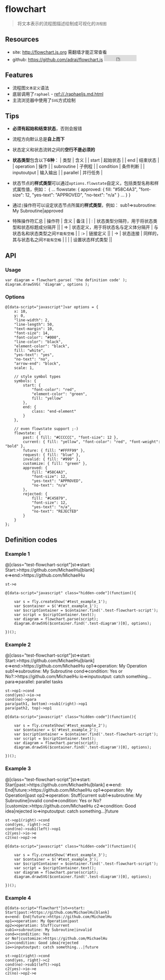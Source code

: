 # flowchart

> 将文本表示的流程图描述绘制成可视化的`流程图`

## Resources

* site: <http://flowchart.js.org> 需翻墙才能正常查看
* github: <https://github.com/adrai/flowchart.js> <iframe src="http://258i.com/gbtn.html?user=adrai&repo=flowchart.js&type=star&count=true" frameborder="0" scrolling="0" width="105px" height="20px"></iframe>


## Features

* 流程图`文本定义`语法
* 底层调用了`raphael` - <ref://./raphaeljs.md.html>
* 主流浏览器中使用了`SVG`方式绘制


<style type="text/css">
@import "http://258i.com/static/bower_components/snippets/css/mp/style.css";
.hidden-code {
    display: none;
}
</style>
<script src="http://258i.com/static/build/raphaeljs/raphael.min.js"></script>
<script src="http://258i.com/static/bower_components/flowchart/release/flowchart.min.js"></script>
<script src="/Users/hudamin/projects/git/mystatic/bower_components/snippets/js/mp/fly.js"></script>



## Tips

* **必须有起始和结束状态**，否则会报错
* 流程方向默认总是**自上而下**
* 状态定义和状态流转之间的**空行不是必须的**
* **状态类型**包含以下**6种**：
    | 类型 | 含义 |
    | start | 起始状态 |
    | end | 结束状态 |
    | operation | 操作 |
    | subroutine | 子例程 |
    | condition | 条件判断 |
    | inputoutput | 输入输出 |
    | parallel | 并行任务 |

* 状态节点的**样式类型**可以通过`options.flowstate`自定义，包括类型名称和样式属性值，例如：
        {
            ...
            flowstate: {
                approved: {
                    fill: "#58C4A3",
                    "font-size": 12,
                    "yes-text": "APPROVED",
                    "no-text": "n/a"
                }
                ...
            } 
        }

* 通过`|`操作符可以设定状态节点所属的**样式类型**，例如：
        sub1=>subroutine: My Subroutine|approved

* 特殊操作符汇总
    | 操作符 | 含义 | 备注 |
    | : | 状态类型分隔符，用于将状态类型和状态标题成分隔开 ||
    | => | 状态定义，用于将状态名与定义体分隔开 | 与状态名和状态类型之间`不能有空格` |
    | :> | 链接定义 ||
    | -> | 状态连接 | 同样的，其与状态名之间`不能有空格` |
    | \| | 设置状态样式类型 ||



## API

### Usage

    var diagram = flowchart.parse( 'the definition code' );
    diagram.drawSVG( 'diagram', options );

### Options

    @[data-script="javascript"]var options = {
        x: 10,
        y: 0,
        "line-width": 2,
        "line-length": 50,
        "text-margin": 10,
        "font-size": 14,
        "font-color": "#000",
        "line-color": "black",
        "element-color": "black",
        fill: "white",
        "yes-text": "yes",
        "no-text": "no",
        "arrow-end": "block",
        scale: 1,

        // style symbol types
        symbols: {
            start: {
                "font-color": "red",
                "element-color": "green",
                fill: "yellow"
            },
            end: {
                class: "end-element"
            }
        },

        // even flowstate support ;-)
        flowstate: {
            past: { fill: "#CCCCCC", "font-size": 12 },
            current: { fill: "yellow", "font-color": "red", "font-weight": "bold" },
            future: { fill: "#FFFF99" },
            request: { fill: "blue" },
            invalid: { fill: "#999" },
            customize: { fill: "green" },
            approved: {
                fill: "#58C4A3",
                "font-size": 12,
                "yes-text": "APPROVED",
                "no-text": "n/a"
            },
            rejected: {
                fill: "#C45879",
                "font-size": 12,
                "yes-text": "n/a",
                "no-text": "REJECTED"
            }
        }
    };


## Definition codes

### Example 1

<div id="test_example_1" class="test">
<div class="test-diagram"></div>
    @[class="test-flowchart-script"]st=>start: Start:>https://github.com/MichaelHu[blank]
    e=>end:>https://github.com/MichaelHu

    st->e
<div class="test-container">

    @[data-script="javascript" class="hidden-code"](function(){

        var s = fly.createShow('#test_example_1');
        var $container = $('#test_example_1');
        var $scriptContainer = $container.find('.test-flowchart-script');
        var script = $scriptContainer.text();
        var diagram = flowchart.parse(script);
        diagram.drawSVG($container.find('.test-diagram')[0], options);

    })();

</div>
<div class="test-console"></div>
<div class="test-panel">
</div>
</div>


### Example 2

<div id="test_example_2" class="test">
<div class="test-diagram"></div>
    @[class="test-flowchart-script"]st=>start: Start:>https://github.com/MichaelHu[blank]
    e=>end:>https://github.com/MichaelHu
    op1=>operation: My Operation
    sub1=>subroutine: My Subroutine
    cond=>condition: Yes
    or No?:>https://github.com/MichaelHu
    io=>inputoutput: catch something...
    para=>parallel: parallel tasks

    st->op1->cond
    cond(yes)->io->e
    cond(no)->para
    para(path1, bottom)->sub1(right)->op1
    para(path2, top)->op1
<div class="test-container">

    @[data-script="javascript" class="hidden-code"](function(){

        var s = fly.createShow('#test_example_2');
        var $container = $('#test_example_2');
        var $scriptContainer = $container.find('.test-flowchart-script');
        var script = $scriptContainer.text();
        var diagram = flowchart.parse(script);
        diagram.drawSVG($container.find('.test-diagram')[0], options);

    })();

</div>
<div class="test-console"></div>
<div class="test-panel">
</div>
</div>



### Example 3

<div id="test_example_3" class="test">
<div class="test-diagram"></div>
    @[class="test-flowchart-script"]st=>start: Start|past:>https://github.com/MichaelHu[blank]
    e=>end: End|future:>https://github.com/MichaelHu
    op1=>operation: My Operation|past
    op2=>operation: Stuff|current
    sub1=>subroutine: My Subroutine|invalid
    cond=>condition: Yes
    or No?|customize:>https://github.com/MichaelHu
    c2=>condition: Good idea|rejected
    io=>inputoutput: catch something...|future

    st->op1(right)->cond
    cond(yes, right)->c2
    cond(no)->sub1(left)->op1
    c2(yes)->io->e
    c2(no)->op2->e
<div class="test-container">

    @[data-script="javascript" class="hidden-code"](function(){

        var s = fly.createShow('#test_example_3');
        var $container = $('#test_example_3');
        var $scriptContainer = $container.find('.test-flowchart-script');
        var script = $scriptContainer.text();
        var diagram = flowchart.parse(script);
        diagram.drawSVG($container.find('.test-diagram')[0], options);

    })();

</div>
<div class="test-console"></div>
<div class="test-panel">
</div>
</div>


### Example 4

    @[data-script="flowchart"]st=>start: Start|past:>https://github.com/MichaelHu[blank]
    e=>end: End|future:>https://github.com/MichaelHu
    op1=>operation: My Operation|past
    op2=>operation: Stuff|current
    sub1=>subroutine: My Subroutine|invalid
    cond=>condition: Yes
    or No?|customize:>https://github.com/MichaelHu
    c2=>condition: Good idea|rejected
    io=>inputoutput: catch something...|future

    st->op1(right)->cond
    cond(yes, right)->c2
    cond(no)->sub1(left)->op1
    c2(yes)->io->e
    c2(no)->op2->e
